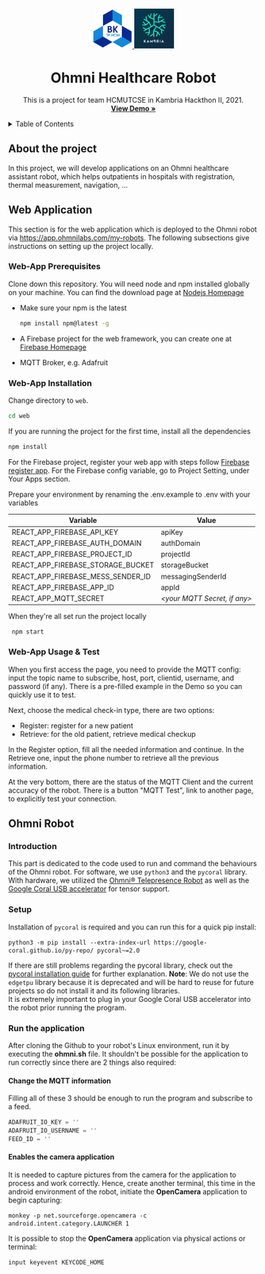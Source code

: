 <!-- PROJECT LOGO -->
<br />
<div align="center">
  <a href="https://github.com/NguyenThienAn0610/Ohmni-Healthcare-Robot">
    <img src="image/hcmut.png" alt="Logo" width="80" height="80">
    <img src="image/logo.png" alt="Logo" width="80" height="80">
  </a>

  <h1 align="center">Ohmni Healthcare Robot</h1>

  <p align="center">
    This is a project for team HCMUTCSE in Kambria Hackthon II, 2021.
    <br />
    <a href="https://omni-robot.web.app/" target="_blank"><strong>View Demo »</strong></a>
    <br />
  </p>
</div>

<!-- TABLE OF CONTENTS -->
<details>
  <summary>Table of Contents</summary>
  <ol>
    <li>
      <a href="#about-the-project">About The Project</a>
      <ul>
        <li><a href="#built-with">Built With</a></li>
      </ul>
    </li>
    <li>
      <a href="#web-application">Web Application</a>
      <ul>
        <li><a href="#web-app-prerequisites">Prerequisites</a></li>
        <li><a href="#web-app-installation">Installation</a></li>
        <li><a href="#web-app-usage--test">Usage & Test</a></li>
      </ul>
    </li>
    <li><a href="#robot">Usage</a>
     <ul>
        <li><a href="#introduction">Ohmni Robot</a></li>
        <li><a href="#setup">Installation</a></li>
        <li><a href="#run-the-application">Run The Application</a></li>
      </ul></li>
  </ol>
</details>

## About the project

In this project, we will develop applications on an Ohmni healthcare assistant robot, which helps outpatients in hospitals with registration, thermal measurement, navigation, ...

## Web Application

This section is for the web application which is deployed to the Ohmni robot via https://app.ohmnilabs.com/my-robots. The following subsections give instructions on setting up the project locally.

### Web-App Prerequisites

Clone down this repository. You will need node and npm installed globally on your machine. You can find the download page at [Nodejs Homepage](https://nodejs.org/en/)

- Make sure your npm is the latest

  ```sh
  npm install npm@latest -g
  ```

- A Firebase project for the web framework, you can create one at [Firebase Homepage](https://firebase.google.com/)

- MQTT Broker, e.g. Adafruit

### Web-App Installation

Change directory to `web`.

```sh
cd web
```

If you are running the project for the first time, install all the dependencies

```sh
npm install
```

For the Firebase project, register your web app with steps follow [Firebase register app](https://firebase.google.com/docs/web/setup#register-app). For the Firebase config variable, go to Project Setting, under Your Apps section.

Prepare your environment by renaming the .env.example to .env with your variables

| Variable                          | Value                          |
| --------------------------------- | ------------------------------ |
| REACT_APP_FIREBASE_API_KEY        | apiKey                         |
| REACT_APP_FIREBASE_AUTH_DOMAIN    | authDomain                     |
| REACT_APP_FIREBASE_PROJECT_ID     | projectId                      |
| REACT_APP_FIREBASE_STORAGE_BUCKET | storageBucket                  |
| REACT_APP_FIREBASE_MESS_SENDER_ID | messagingSenderId              |
| REACT_APP_FIREBASE_APP_ID         | appId                          |
| REACT_APP_MQTT_SECRET             | _\<your MQTT Secret, if any\>_ |

When they're all set run the project locally

```sh
 npm start
```

### Web-App Usage & Test

When you first access the page, you need to provide the MQTT config: input the topic name to subscribe, host, port, clientid, username, and password (if any). There is a pre-filled example in the Demo so you can quickly use it to test.

Next, choose the medical check-in type, there are two options:

- Register: register for a new patient
- Retrieve: for the old patient, retrieve medical checkup

In the Register option, fill all the needed information and continue. In the Retrieve one, input the phone number to retrieve all the previous information.

At the very bottom, there are the status of the MQTT Client and the current accuracy of the robot. There is a button "MQTT Test", link to another page, to explicitly test your connection.

## Ohmni Robot

### Introduction

This part is dedicated to the code used to run and command the behaviours of the Ohmni robot. For software, we use `python3` and the `pycoral` library. With hardware, we utilized the [Ohmni® Telepresence Robot](https://ohmnilabs.com/products/ohmni-telepresence-robot/) as well as the [Google Coral USB accelerator](https://coral.ai/products/accelerator/) for tensor support.<br>

### Setup

Installation of `pycoral` is required and you can run this for a quick pip install:

```shell
python3 -m pip install --extra-index-url https://google-coral.github.io/py-repo/ pycoral~=2.0
```

If there are still problems regarding the pycoral library, check out the [pycoral installation guide](https://coral.ai/software/#coral-python-api) for further explanation. <b>Note</b>: We do not use the `edgetpu` library because it is deprecated and will be hard to reuse for future projects so do not install it and its following libraries.<br>
It is extremely important to plug in your Google Coral USB accelerator into the robot prior running the program.

### Run the application

After cloning the Github to your robot's Linux environment, run it by executing the <b>ohmni.sh</b> file. It shouldn't be possible for the application to run correctly since there are 2 things also required:<br>

#### Change the MQTT information

Filling all of these 3 should be enough to run the program and subscribe to a feed.

```python
ADAFRUIT_IO_KEY = ''
ADAFRUIT_IO_USERNAME = ''
FEED_ID = ''
```

#### Enables the camera application

It is needed to capture pictures from the camera for the application to process and work correctly. Hence, create another terminal, this time in the android environment of the robot, initiate the <b>OpenCamera</b> application to begin capturing:

```shell
monkey -p net.sourceforge.opencamera -c android.intent.category.LAUNCHER 1
```

It is possible to stop the <b>OpenCamera</b> application via physical actions or terminal:

```shell
input keyevent KEYCODE_HOME
```

